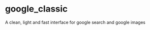google_classic
==============

A clean, light and fast interface for google search and google images